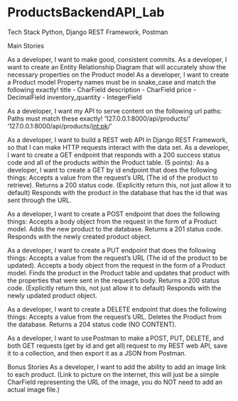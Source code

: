 # ProductsBackendAPI_Lab

Tech Stack
Python, Django REST Framework, Postman 

 
Main Stories
 
As a developer, I want to make good, consistent commits.
As a developer, I want to create an Entity Relationship Diagram that will accurately show the necessary properties on the Product model
As a developer, I want to create a Product model
Property names must be in snake_case and match the following exactly!
title - CharField
description - CharField
price - DecimalField
inventory_quantity - IntegerField
 
As a developer, I want my API to serve content on the following url paths:
Paths must match these exactly!
‘127.0.0.1:8000/api/products/' 
‘127.0.0.1:8000/api/products/<int:pk>/’ 

As a developer, I want to build a REST web API in Django REST Framework, so that I can make HTTP requests interact with the data set.
As a developer, I want to create a GET endpoint that responds with a 200 success status code and all of the products within the Product table.
(5 points): As a developer, I want to create a GET by id endpoint that does the following things: 
Accepts a value from the request’s URL (The id of the product to retrieve).
Returns a 200 status code. (Explicitly return this, not just allow it to default)
Responds with the product in the database that has the id that was sent through the URL. 

As a developer, I want to create a POST endpoint that does the following things: 
Accepts a body object from the request in the form of a Product model. 
Adds the new product to the database. 
Returns a 201 status code. 
Responds with the newly created product object.

As a developer, I want to create a PUT endpoint that does the following things: 
Accepts a value from the request’s URL (The id of the product to be updated). 
Accepts a body object from the request in the form of a Product model. 
Finds the product in the Product table and updates that product with the properties that were sent in the request’s body. 
Returns a 200 status code.  (Explicitly return this, not just allow it to default)
Responds with the newly updated product object. 

As a developer,  I want to create a DELETE endpoint that does the following things: 
Accepts a value from the request’s URL. 
Deletes the Product from the database.
Returns a 204 status code (NO CONTENT).
 
As a developer, I want to use Postman to make a POST, PUT, DELETE, and both GET requests (get by id and get all) request to my REST web API, save it to a collection, and then export it as a JSON from Postman.
 
Bonus Stories
As a developer, I want to add the ability to add an image link to each product. (Link to picture on the internet, this will just be a simple CharField representing the URL of the image, you do NOT need to add an actual image file.) 
